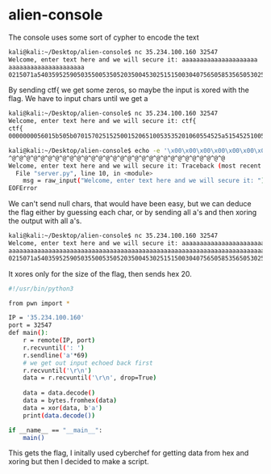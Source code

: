 # alien-console

The console uses some sort of cypher to encode the text

```bash
kali@kali:~/Desktop/alien-console$ nc 35.234.100.160 32547
Welcome, enter text here and we will secure it: aaaaaaaaaaaaaaaaaaaaa
aaaaaaaaaaaaaaaaaaaaa
0215071a540359525905035500535052035004530251515003040756505853565053025405530357580057580704505057045203570351570300540700575454540500511c
```

By sending ctf{ we get some zeros, so maybe the input is xored with the flag. We have to input chars until we get a 
```bash
kali@kali:~/Desktop/alien-console$ nc 35.234.100.160 32547
Welcome, enter text here and we will secure it: ctf{
ctf{
0000000056015b505b07015702515250015206510053535201060554525a515452510056075101555a02555a0506525255065001550153550102560502555656560702531e
```

```bash
kali@kali:~/Desktop/alien-console$ echo -e '\x00\x00\x00\x00\x00\x00\x00\x00\x00\x00\x00\x00\x00\x00\x00\x00\x00\x00\x00\x00\x00\x00\x00\x00\x00\x00\x00\x00\x00\x00' | nc 35.234.100.160 32547
^@^@^@^@^@^@^@^@^@^@^@^@^@^@^@^@^@^@^@^@^@^@^@^@^@^@^@^@^@^@
Welcome, enter text here and we will secure it: Traceback (most recent call last):
  File "server.py", line 10, in <module>
    msg = raw_input("Welcome, enter text here and we will secure it: ")
EOFError
```
We can't send null chars, that would have been easy, but we can deduce the flag either by guessing each char, or by sending all a's and then xoring the output with all a's.

```bash
kali@kali:~/Desktop/alien-console$ nc 35.234.100.160 32547
Welcome, enter text here and we will secure it: aaaaaaaaaaaaaaaaaaaaaaaaaaaaaaaaaaaaaaaaaaaaaaaaaaaaaaaaaaaaaaaaaaaaaaaaaaaaaaaaaaaaaaaaaaaaaaaaa
aaaaaaaaaaaaaaaaaaaaaaaaaaaaaaaaaaaaaaaaaaaaaaaaaaaaaaaaaaaaaaaaaaaaaaaaaaaaaaaaaaaaaaaaaaaaaaaaa
0215071a540359525905035500535052035004530251515003040756505853565053025405530357580057580704505057045203570351570300540700575454540500511c02020202020202020202020202020202020202020202020202020202
```
It xores only for the size of the flag, then sends hex 20.

```bash
#!/usr/bin/python3

from pwn import *

IP = '35.234.100.160'
port = 32547
def main():
    r = remote(IP, port)
    r.recvuntil(': ')
    r.sendline('a'*69)
    # we get out input echoed back first
    r.recvuntil('\r\n')
    data = r.recvuntil('\r\n', drop=True)
    
    data = data.decode()
    data = bytes.fromhex(data)
    data = xor(data, b'a')
    print(data.decode())

if __name__ == "__main__":
    main()
```
This gets the flag, I initally used cyberchef for getting data from hex and xoring but then I decided to make a script.